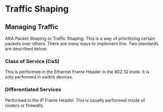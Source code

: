 # Traffic Shaping





## Managing Traffic
AKA Packet Shaping or Traffic Shaping.
This is a way of prioritizing certain packets over others.
There are many ways to implement this.
Two standards are described below:

### Class of Service (CoS)
This is performed in the Ethernet Frame Header in the 802.1Q trunk.
It is only performed in switch devices.

### Differentiated Services
Performed in the IP Frame Header.
This is usually performed inside of routers or firewalls.
